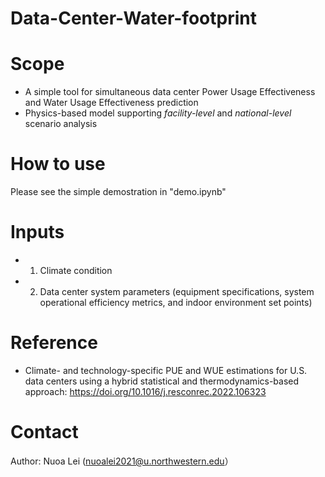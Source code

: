 # Data-Center-Water-footprint

# Scope
* A simple tool for simultaneous data center Power Usage Effectiveness and Water Usage Effectiveness prediction
* Physics-based model supporting *facility-level* and *national-level* scenario analysis

# How to use
Please see the simple demostration in "demo.ipynb"

# Inputs
* 1. Climate condition
* 2. Data center system parameters (equipment specifications, system operational efficiency metrics, and indoor environment set points)

# Reference
* Climate- and technology-specific PUE and WUE estimations for U.S. data centers using a hybrid statistical and thermodynamics-based approach: https://doi.org/10.1016/j.resconrec.2022.106323

# Contact
Author: Nuoa Lei (nuoalei2021@u.northwestern.edu）
